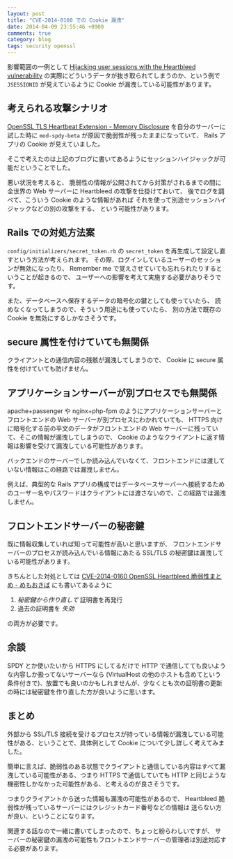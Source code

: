 ```yaml
---
layout: post
title: "CVE-2014-0160 での Cookie 漏洩"
date: 2014-04-09 23:55:46 +0900
comments: true
category: blog
tags: security openssl
---
```

影響範囲の一例として
[Hijacking user sessions with the Heartbleed vulnerability](https://www.mattslifebytes.com/?p=533)
の実際にどういうデータが抜き取られてしまうのか、という例で
`JSESSIONID`
が見えているように Cookie が漏洩している可能性があります。

<!--more-->

## 考えられる攻撃シナリオ

[OpenSSL TLS Heartbeat Extension - Memory Disclosure](http://www.exploit-db.com/exploits/32745/)
を自分のサーバーに試した時に
`mod-spdy-beta`
が原因で脆弱性が残ったままになっていて、
Rails アプリの Cookie が見えていました。

そこで考えたのは上記のブログに書いてあるようにセッションハイジャックが可能だということでした。

悪い状況を考えると、
脆弱性の情報が公開されてから対策がされるまでの間に
全世界の Web サーバーに Heartbleed の攻撃を仕掛けておいて、
後でログを調べて、こういう Cookie のような情報があれば
それを使って別途セッションハイジャックなどの別の攻撃をする、
という可能性があります。

## Rails での対処方法案

`config/initializers/secret_token.rb` の `secret_token` を再生成して設定し直すという方法が考えられます。
その際、ログインしているユーザーのセッションが無効になったり、
Remember me で覚えさせていても忘れられたりするということが起きるので、
ユーザーへの影響を考えて実施する必要がありそうです。

また、データベースへ保存するデータの暗号化の鍵としても使っていたら、
読めなくなってしまうので、そういう用途にも使っていたら、
別の方法で既存の Cookie を無効にするしかなさそうです。

## secure 属性を付けていても無関係

クライアントとの通信内容の残骸が漏洩してしまうので、
Cookie に secure 属性を付けていても防げません。

## アプリケーションサーバーが別プロセスでも無関係

apache+passenger や nginx+php-fpm のようにアプリケーションサーバーとフロントエンドの Web サーバーが別プロセスにわかれていても、
HTTPS 向けに暗号化する前の平文のデータがフロントエンドの Web サーバーに残っていて、そこの情報が漏洩してしまうので、
Cookie のようなクライアントに返す情報は影響を受けて漏洩している可能性があります。

バックエンドのサーバーでしか読み込んでいなくて、フロントエンドには渡していない情報はこの経路では漏洩しません。

例えば、典型的な Rails アプリの構成ではデータベースサーバーへ接続するためのユーザー名やパスワードはクライアントには渡さないので、この経路では漏洩しません。

## フロントエンドサーバーの秘密鍵

既に情報収集していれば知って可能性が高いと思いますが、
フロントエンドサーバーのプロセスが読み込んでいる情報にあたる SSL/TLS の秘密鍵は漏洩している可能性があります。

きちんとした対処としては
[CVE-2014-0160 OpenSSL Heartbleed 脆弱性まとめ - めもおきば](http://d.hatena.ne.jp/nekoruri/20140408/heartbleed)
にも書いてあるように

1. *秘密鍵から作り直して* 証明書を再発行
2. 過去の証明書を *失効*

の両方が必要です。

## 余談

SPDY とか使いたいから HTTPS にしてるだけで HTTP で通信してても良いような内容しか扱ってないサーバーなら (VirtualHost の他のホストも含めてという条件付きで)、放置でも良いのかもしれませんが、少なくとも次の証明書の更新の時には秘密鍵を作り直した方が良いように思います。

## まとめ

外部から SSL/TLS 接続を受けるプロセスが持っている情報が漏洩している可能性がある、ということで、具体例として Cookie について少し詳しく考えてみました。

簡単に言えば、脆弱性のある状態でクライアントと通信している内容はすべて漏洩している可能性がある、つまり HTTPS で通信していても HTTP と同じような機密性しかなかった可能性がある、と考えるのが良さそうです。

つまりクライアントから送った情報も漏洩の可能性があるので、
Heartbleed 脆弱性が残っているサーバーにはクレジットカード番号などの情報は
送らない方が良い、ということになります。

関連する話なので一緒に書いてしまったので、ちょっと紛らわしいですが、
サーバーの秘密鍵の漏洩の可能性もフロントエンドサーバーの管理者は別途対応する必要があります。

